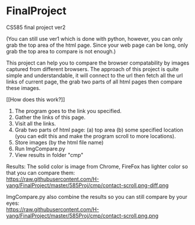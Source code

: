 # FinalProject
CS585 final project ver2

(You can still use ver1 which is done with python, however, you can only grab the top area of the html page. Since your web page can be long, only grab the top area to compare is not enough.)

This project can help you to compare the browser compatability by images captured from different browsers. The approach of this project is quite simple and understandable, it will connect to the url then fetch all the url links of current page, the grab two parts of all html pages then compare these images.

[[How does this work?]]
1. The program goes to the link you specified. </br>
2. Gather the links of this page. </br>
3. Visit all the links.</br>
4. Grab two parts of html page: (a) top area (b) some specified location (you can edit this and make the program scroll to more locations).</br>
5. Store images (by the html file name)</br>
6. Run ImgCompare.py</br>
7. View results in folder "cmp"</br>

Results:
The solid color is image from Chrome, FireFox has lighter color so that you can compare them:</br>
<img>https://raw.githubusercontent.com/H-yang/FinalProject/master/585Proj/cmp/contact-scroll.png-diff.png</img>

ImgCompare.py also combine the results so you can still compare by your eyes:</br>
<img>https://raw.githubusercontent.com/H-yang/FinalProject/master/585Proj/cmp/contact-scroll.png.png</img>



